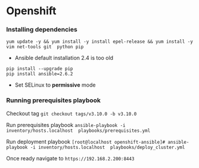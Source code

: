 # Openshift 


### Installing dependencies

```
yum update -y && yum install -y install epel-release && yum install -y vim net-tools git  python pip
```

* Ansible default installation 2.4 is too old

```
pip install --upgrade pip
pip install ansible=2.6.2
``` 

* Set SELinux to **permissive** mode

### Running prerequisites playbook

Checkout tag ```git checkout tags/v3.10.0 -b v3.10.0```

Run prerequisites playbook ```ansible-playbook -i inventory/hosts.localhost  playbooks/prerequisites.yml ```

Run deployment playbook ```[root@localhost openshift-ansible]# ansible-playbook -i inventory/hosts.localhost  playbooks/deploy_cluster.yml```

Once ready navigate to ```https://192.168.2.200:8443```
